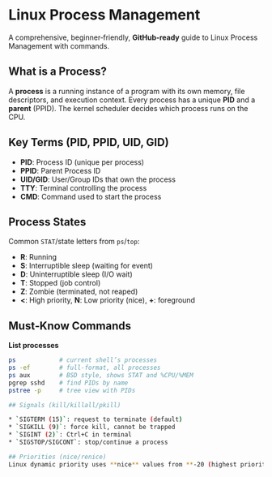 # Linux Process Management

A comprehensive, beginner‑friendly, **GitHub‑ready** guide to Linux Process Management with commands.

## What is a Process?

A **process** is a running instance of a program with its own memory, file descriptors, and execution context. Every process has a unique **PID** and a **parent** (PPID). The kernel scheduler decides which process runs on the CPU.

## Key Terms (PID, PPID, UID, GID)

* **PID**: Process ID (unique per process)
* **PPID**: Parent Process ID
* **UID/GID**: User/Group IDs that own the process
* **TTY**: Terminal controlling the process
* **CMD**: Command used to start the process

## Process States

Common `STAT`/state letters from `ps`/`top`:

* **R**: Running
* **S**: Interruptible sleep (waiting for event)
* **D**: Uninterruptible sleep (I/O wait)
* **T**: Stopped (job control)
* **Z**: Zombie (terminated, not reaped)
* **<**: High priority, **N**: Low priority (nice), **+**: foreground

## Must‑Know Commands

**List processes**

```bash
ps            # current shell’s processes
ps -ef        # full-format, all processes
ps aux        # BSD style, shows STAT and %CPU/%MEM
pgrep sshd    # find PIDs by name
pstree -p     # tree view with PIDs

## Signals (kill/killall/pkill)

* `SIGTERM (15)`: request to terminate (default)
* `SIGKILL (9)`: force kill, cannot be trapped
* `SIGINT (2)`: Ctrl+C in terminal
* `SIGSTOP/SIGCONT`: stop/continue a process

## Priorities (nice/renice)
Linux dynamic priority uses **nice** values from **-20 (highest priority)** to **19 (lowest)**.

